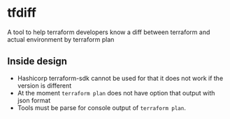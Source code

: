 # tfdiff
A tool to help terraform developers know a diff between terraform and actual environment by terraform plan


## Inside design

* Hashicorp terraform-sdk cannot be used for that it does not work if the version is different
* At the moment `terraform plan` does not have option that output with json format
* Tools must be parse for console output of `terraform plan`.

